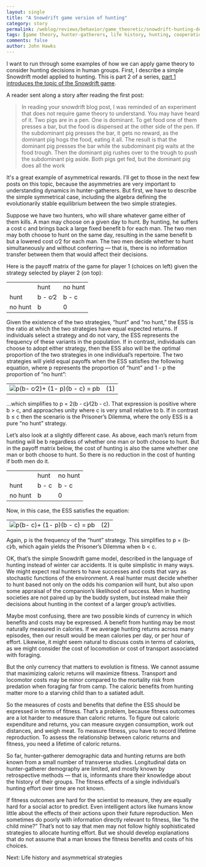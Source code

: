 ```yaml
---
layout: single 
title: "A Snowdrift game version of hunting" 
category: story
permalink: /weblog/reviews/behavior/game_theoretic/snowdrift-hunting-definition-2009.html
tags: [game theory, hunter-gatherers, life history, hunting, cooperation] 
comments: false 
author: John Hawks 
---
```


<p class="noindent" >I want to run through some examples of how we can apply game theory to consider hunting decisions in human groups. First, I describe a simple Snowdrift model applied to hunting. This is part 2 of a series, <a href="http://johnhawks.net/weblog/reviews/behavior/game_theoretic/snowdrift-game-cooperation-intro-2009.html">part 1 introduces the topic of the Snowdrift game</a>.

A reader sent along a story after reading the first post: 

<blockquote>In reading your snowdrift blog post, I was reminded of an experiment that does not require game theory to understand. You may have heard of it. Two pigs are in a pen. One is dominant. To get food one of them presses a bar, but the food is dispensed at the other side of the pen. If the subdominant pig presses the bar, it gets no reward, as the dominant pig hogs the food, eating it all. The result is that the dominant pig presses the bar while the subdominant pig waits at the food trough. Then the dominant pig rushes over to the trough to push the subdominant pig aside. Both pigs get fed, but the dominant pig does all the work</blockquote>

It's a great example of asymmetrical rewards. I'll get to those in the next few posts on this topic, because the asymmetries are very important to understanding dynamics in hunter-gatherers. But first, we have to describe the simple symmetrical case, including the algebra defining the evolutionarily stable equilibrium between the two simple strategies.
<!--break-->
<p class="indent" >   Suppose we have two hunters, who will share whatever game either of them kills. A man may choose on a given day to hunt. By hunting, he suffers a cost <span  class="cmmi-10">c </span>and brings back a large fixed benefit <span  class="cmmi-10">b </span>for each man. The two men may both choose to hunt on the same day, resulting in the same benefit <span  class="cmmi-10">b </span>but a lowered cost <span  class="cmmi-10">c&#x2215;</span>2 for each man. The two men decide whether to hunt simultaneously and without conferring &#8212; that is, there is no information transfer between them that would affect their decisions. <p class="indent" >   Here is the payoff matrix of the game for player 1 (choices on left) given the strategy selected by player 2 (on top):    

<div style="text-align: center;">
<table>
<tr><td></td><td> hunt </td> <td>   no hunt </td></tr>
<tr> <td> hunt </td><td>   <span  class="cmmi-10">b </span><span  class="cmsy-10">- </span><span  class="cmmi-10">c&#x2215;</span>2  </td> <td>    <span  class="cmmi-10">b </span><span  class="cmsy-10">- </span><span  class="cmmi-10">c</span></td> </tr>
<tr> <td>   no hunt   </td> <td>     <span  class="cmmi-10">b</span>  </td> <td>        0    </td></tr>
</table>
    </div> 

<p class="indent" >   Given the existence of the two strategies, &#8220;hunt&#8221; and &#8220;no hunt,&#8221; the ESS is the ratio at which the two strategies have equal expected returns. If individuals select a strategy and do not vary, the ESS represents the                                                                                                                                      frequency of these variants in the population. If in contrast, individuals can choose to adopt either strategy, then the ESS also will be the optimal proportion of the two strategies in one individual&#8217;s repertoire. The two strategies will yield equal payoffs when the ESS satisfies the following equation, where <span  class="cmmi-10">p </span>represents the proportion of &#8220;hunt&#8221; and 1 <span  class="cmsy-10">- </span><span  class="cmmi-10">p </span>the proportion of &#8220;no hunt&#8221;:    <table  class="equation"><tr><td>    <center class="math-display" > <img  src="/graphics/snowdrift-game-20090x.png" alt="p(b- c&#x2215;2)+ (1- p)(b - c) = pb " class="math-display" ><a   id="x1-2001r1"></a></center></td><td class="equation-label">(1)</td></tr></table> <p class="nopar" >  <p class="indent" >   &#x2026;which simplifies to <span  class="cmmi-10">p </span>= 2(<span  class="cmmi-10">b </span><span  class="cmsy-10">- </span><span  class="cmmi-10">c</span>)<span  class="cmmi-10">&#x2215;</span>(2<span  class="cmmi-10">b </span><span  class="cmsy-10">- </span><span  class="cmmi-10">c</span>). That expression is positive where <span  class="cmmi-10">b &#x003E; c</span>, and approaches unity where <span  class="cmmi-10">c </span>is very small relative to <span  class="cmmi-10">b</span>. If in contrast <span  class="cmmi-10">b </span><span  class="cmsy-10">&#x2264; </span><span  class="cmmi-10">c</span> then the scenario is the Prisoner&#8217;s Dilemma, where the only ESS is a pure &#8220;no hunt&#8221; strategy. <p class="indent" >   Let&#8217;s also look at a slightly different case. As above, each man&#8217;s return from hunting will be <span  class="cmmi-10">b </span>regardless of whether one man or both choose to hunt. But in the payoff matrix below, the <span  class="cmti-10">cost </span>of hunting is also the same whether one man or both choose to hunt. So there is no reduction in the cost of hunting if both men do it.   


<div class="middle-picture">
<table>
<tr><td></td><td> hunt </td> <td>   no hunt </td></tr>
<tr> <td> hunt </td><td>   <span  class="cmmi-10">b </span><span  class="cmsy-10">- </span><span  class="cmmi-10">c</span>  </td> <td>    <span  class="cmmi-10">b </span><span  class="cmsy-10">- </span><span  class="cmmi-10">c</span></td> </tr>
<tr> <td>   no hunt   </td> <td>     <span  class="cmmi-10">b</span>  </td> <td>        0    </td></tr>
</table>
    </div> 

 <p class="indent" >   Now, in this case, the ESS satisfies the equation:    <table  class="equation"><tr><td>    <center class="math-display" > <img  src="/graphics/snowdrift-game-20091x.png" alt="p(b- c)+ (1- p)(b - c) = pb " class="math-display" ><a   id="x1-2002r2"></a></center></td><td class="equation-label">(2)</td></tr></table> <p class="nopar" > <p class="indent" >   Again, <span  class="cmmi-10">p </span>is the frequency of the &#8220;hunt&#8221; strategy. This simplifies to <span  class="cmmi-10">p </span>= (<span  class="cmmi-10">b</span><span  class="cmsy-10">-</span><span  class="cmmi-10">c</span>)<span  class="cmmi-10">&#x2215;b</span>, which again yields the Prisoner&#8217;s Dilemma when <span  class="cmmi-10">b &#x003C; c</span>. <p class="indent" >   OK, that&#8217;s the simple Snowdrift game model, described in the language of hunting instead of winter car accidents. It is quite simplistic in many ways. We might expect real hunters to have successes and costs that vary as stochastic functions of the environment. A real hunter must decide whether to hunt based not only on the odds his companion will hunt, but also upon some appraisal of the companion&#8217;s likelihood of success. Men in hunting societies are not paired up by the buddy system, but instead make their decisions about hunting in the context of a larger group&#8217;s activities. <p class="indent" >   Maybe most confusing, there are two possible kinds of <span  class="cmti-10">currency </span>in which benefits and costs may be expressed. A benefit from hunting may be most naturally measured in calories. If we average hunting returns across many episodes, then our result would be mean calories per day, or per hour of effort. Likewise, it might seem natural to discuss costs in terms of calories, as we might consider the cost of locomotion or cost of transport associated with foraging. <p class="indent" >   But the only currency that matters to evolution is fitness. We cannot assume that maximizing caloric returns will maximize fitness. Transport and locomotor costs may be minor compared to the mortality risk from predation when foraging far from camp. The caloric benefits from hunting matter more to a starving child than to a satiated adult. <p class="indent" >   So the measures of costs and benefits that define the ESS should be expressed in terms of fitness. That&#8217;s a problem, because fitness outcomes are a lot harder to measure than caloric returns. To figure out caloric expenditure and returns, you can measure oxygen consumption, work out distances, and weigh meat. To measure fitness, you have to record lifetime reproduction. To assess the <span  class="cmti-10">relationship </span>between caloric returns and fitness, you need a lifetime of caloric returns. <p class="indent" >   So far, hunter-gatherer demographic data and hunting returns are both known from a small number of transverse studies. Longitudinal data on hunter-gatherer demography are limited, and mostly known by retrospective methods &#8212; that is, informants share their knowledge about the history of their groups. The fitness effects of a single individual&#8217;s hunting effort over time are not known. <p class="indent" >   If fitness outcomes are hard for the scientist to measure, they are equally hard for a social actor to predict. Even intelligent actors like humans know little about the effects of their actions upon their future reproduction. Men sometimes do poorly with information directly relevant to fitness, like &#8220;Is the child mine?&#8221; That&#8217;s not to say that men may not follow highly sophisticated                                                                                                                                      strategies to allocate hunting effort. But we should develop explanations that do not assume that a man knows the fitness benefits and costs of his choices. 



Next: Life history and asymmetrical strategies

